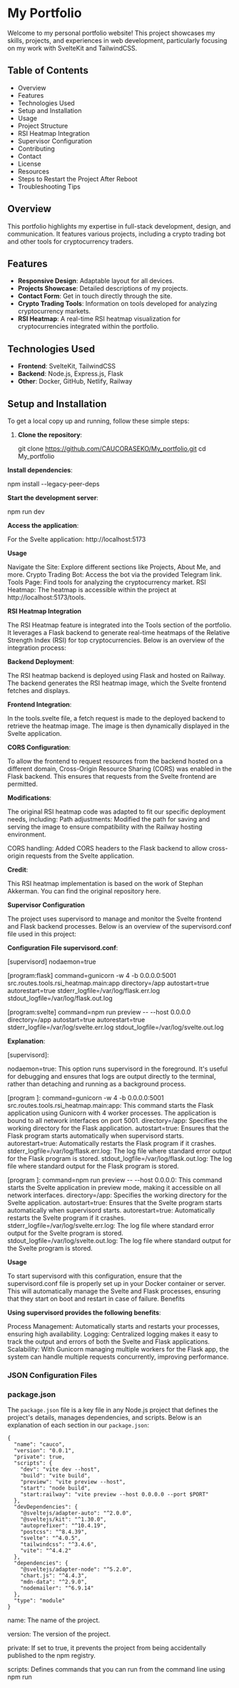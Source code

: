 # My Portfolio

Welcome to my personal portfolio website! This project showcases my skills, projects, and experiences in web development, particularly focusing on my work with SvelteKit and TailwindCSS.

## Table of Contents

- Overview
- Features
- Technologies Used
- Setup and Installation
- Usage
- Project Structure
- RSI Heatmap Integration
- Supervisor Configuration
- Contributing
- Contact
- License
- Resources
- Steps to Restart the Project After Reboot
- Troubleshooting Tips

## Overview

This portfolio highlights my expertise in full-stack development, design, and communication. It features various projects, including a crypto trading bot and other tools for cryptocurrency traders.

## Features

- **Responsive Design**: Adaptable layout for all devices.
- **Projects Showcase**: Detailed descriptions of my projects.
- **Contact Form**: Get in touch directly through the site.
- **Crypto Trading Tools**: Information on tools developed for analyzing cryptocurrency markets.
- **RSI Heatmap**: A real-time RSI heatmap visualization for cryptocurrencies integrated within the portfolio.

## Technologies Used

- **Frontend**: SvelteKit, TailwindCSS
- **Backend**: Node.js, Express.js, Flask
- **Other**: Docker, GitHub, Netlify, Railway

## Setup and Installation

To get a local copy up and running, follow these simple steps:

1. **Clone the repository**:
   

   git clone https://github.com/CAUCORASEKO/My_portfolio.git
   cd My_portfolio

    
**Install dependencies**:

npm install --legacy-peer-deps


**Start the development server**:

npm run dev

**Access the application**:

For the Svelte application: http://localhost:5173

**Usage**

Navigate the Site: Explore different sections like Projects, About Me, and more.
Crypto Trading Bot: Access the bot via the provided Telegram link.
Tools Page: Find tools for analyzing the cryptocurrency market.
RSI Heatmap: The heatmap is accessible within the project at http://localhost:5173/tools.

**RSI Heatmap Integration**

The RSI Heatmap feature is integrated into the Tools section of the portfolio. It leverages a Flask backend to generate real-time heatmaps of the Relative Strength Index (RSI) for top cryptocurrencies. Below is an overview of the integration process:

**Backend Deployment**:
        
The RSI heatmap backend is deployed using Flask and hosted on Railway. The backend generates the RSI heatmap image, which the Svelte frontend fetches and displays.

**Frontend Integration**:

In the tools.svelte file, a fetch request is made to the deployed backend to retrieve the heatmap image. The image is then dynamically displayed in the Svelte application.

**CORS Configuration**:

To allow the frontend to request resources from the backend hosted on a different domain, Cross-Origin Resource Sharing (CORS) was enabled in the Flask backend. This ensures that requests from the Svelte frontend are permitted.

**Modifications**:
        
The original RSI heatmap code was adapted to fit our specific deployment needs, including:
Path adjustments: Modified the path for saving and serving the image to ensure compatibility with the Railway hosting environment.

CORS handling: Added CORS headers to the Flask backend to allow cross-origin requests from the Svelte application.

**Credit**:
        
This RSI heatmap implementation is based on the work of Stephan Akkerman. You can find the original repository here.

**Supervisor Configuration**

The project uses supervisord to manage and monitor the Svelte frontend and Flask backend processes. Below is an overview of the supervisord.conf file used in this project:

**Configuration File supervisord.conf**:

[supervisord]
nodaemon=true

[program:flask]
command=gunicorn -w 4 -b 0.0.0.0:5001 src.routes.tools.rsi_heatmap.main:app
directory=/app
autostart=true
autorestart=true
stderr_logfile=/var/log/flask.err.log
stdout_logfile=/var/log/flask.out.log

[program:svelte]
command=npm run preview -- --host 0.0.0.0
directory=/app
autostart=true
autorestart=true
stderr_logfile=/var/log/svelte.err.log
stdout_logfile=/var/log/svelte.out.log

**Explanation**:

[supervisord]:

nodaemon=true: This option runs supervisord in the foreground. It's useful for debugging and ensures that logs are output directly to the terminal, rather than detaching and running as a background process.

  [program
  ]:
      command=gunicorn -w 4 -b 0.0.0.0:5001 src.routes.tools.rsi_heatmap.main:app: This command starts the Flask application using Gunicorn with 4 worker processes. The application is bound to all network interfaces on port 5001.
      directory=/app: Specifies the working directory for the Flask application.
      autostart=true: Ensures that the Flask program starts automatically when supervisord starts.
      autorestart=true: Automatically restarts the Flask program if it crashes.
      stderr_logfile=/var/log/flask.err.log: The log file where standard error output for the Flask program is stored.
      stdout_logfile=/var/log/flask.out.log: The log file where standard output for the Flask program is stored.

  [program
  ]:
      command=npm run preview -- --host 0.0.0.0: This command starts the Svelte application in preview mode, making it accessible on all network interfaces.
      directory=/app: Specifies the working directory for the Svelte application.
      autostart=true: Ensures that the Svelte program starts automatically when supervisord starts.
      autorestart=true: Automatically restarts the Svelte program if it crashes.
      stderr_logfile=/var/log/svelte.err.log: The log file where standard error output for the Svelte program is stored.
      stdout_logfile=/var/log/svelte.out.log: The log file where standard output for the Svelte program is stored.

**Usage**

To start supervisord with this configuration, ensure that the supervisord.conf file is properly set up in your Docker container or server. This will automatically manage the Svelte and Flask processes, ensuring that they start on boot and restart in case of failure.
Benefits

**Using supervisord provides the following benefits**:

  Process Management: Automatically starts and restarts your processes, ensuring high availability.
  Logging: Centralized logging makes it easy to track the output and errors of both the Svelte and Flask applications.
  Scalability: With Gunicorn managing multiple workers for the Flask app, the system can handle multiple requests concurrently, improving performance.

    
### JSON Configuration Files

### package.json

The `package.json` file is a key file in any Node.js project that defines the project's details, manages dependencies, and scripts. Below is an explanation of each section in our `package.json`:

```
{
  "name": "cauco",
  "version": "0.0.1",
  "private": true,
  "scripts": {
    "dev": "vite dev --host",
    "build": "vite build",
    "preview": "vite preview --host",
    "start": "node build",
    "start:railway": "vite preview --host 0.0.0.0 --port $PORT"
  },
  "devDependencies": {
    "@sveltejs/adapter-auto": "^2.0.0",
    "@sveltejs/kit": "^1.30.0",
    "autoprefixer": "^10.4.19",
    "postcss": "^8.4.39",
    "svelte": "^4.0.5",
    "tailwindcss": "^3.4.6",
    "vite": "^4.4.2"
  },
  "dependencies": {
    "@sveltejs/adapter-node": "^5.2.0",
    "chart.js": "^4.4.3",
    "mdn-data": "^2.9.0",
    "nodemailer": "^6.9.14"
  },
  "type": "module"
}
```
name: The name of the project.

version: The version of the project.

private: If set to true, it prevents the project from being accidentally published to the npm registry.

scripts: Defines commands that you can run from the command line using npm run <script>. 

In this project:

dev: Starts the Vite development server in host mode.
build: Compiles the project into a production-optimized format.
preview: Previews the production build.
start: Starts the application using Node.js.
start:railway: Configures and launches the application on Railway with the necessary options for deployment.

devDependencies: Dependencies required only for project development. It includes tools like Vite, Svelte, TailwindCSS, and PostCSS.

dependencies: Dependencies required for the project to run in production. It includes adapters for Svelte, libraries like Chart.js, and Nodemailer for sending emails.

type: Indicates that the project uses ECMAScript modules, instead of CommonJS modules.

**package-lock.json**

The package-lock.json file is automatically generated when you run npm install in a project. This file ensures that dependencies are installed in the same way across all machines by locking the exact versions of each package and its sub-dependencies.

**This file includes**:

version: The version of the package-lock.json schema.
requires: Indicates if the package requires other dependencies.
dependencies: A detailed list of each dependency, including its version, integrity, and the versions of its sub-dependencies.

The package-lock.json is crucial for maintaining a consistent development environment, ensuring that all developers and deployment environments use the same versions of the project’s dependencies.


**Project Structure**
     

```
Project Root
├── src/
│   ├── components/
│   │   ├── Footer.svelte
│   │   ├── Header.svelte
│   │   ├── Main.svelte
│   │   ├── Modal.svelte
│   │   ├── modalStore.js
│   │   └── Step.svelte
│   ├── lib/
│   │   └── index.js
│   ├── routes/
│   │   ├── api/
│   │   │   └── contact.js
│   │   └── tools/
│   │       ├── rsi_heatmap/
│   │       │   ├── __pycache__/
│   │       │   ├── data.py
│   │       │   └── main.py
│   │       ├── cryptohunter.svelte
│   │       ├── news.svelte
│   │       ├── rsiheatmap.svelte
│   │       ├── +layout.svelte
│   │       └── +page.svelte
│   ├── app.css
│   ├── app.html
│   └── global.css
├── static/
│   ├── assets/
│   ├── images/
│   └── favicon.png
├── .env
├── .gitattributes
├── .gitignore
├── .hintrc
├── .npmrc
├── Dockerfile
├── package-lock.json
├── package.json
├── postcss.config.cjs
├── Procfile
├── README.md
├── requirements.txt
├── supervisord.conf
├── svelte.config.js
├── tailwind.config.cjs
├── tailwind.config.js
└── vite.config.js
```


      

Contributing

Contributions are welcome! Please fork this repository and submit a pull request for any improvements or additions.
Contact

Claudio Valenzuela - latribubooking@gmail.com

Project Link: https://github.com/CAUCORASEKO/My_portfolio
License

**This project is licensed under the MIT License.**

**Resources**

Init SvelteKit w. TailwindCSS: TailwindCSS Guide
Google Fonts: Google Fonts
Font Awesome CDN: Font Awesome CDN
Font Awesome Icons: Font Awesome Icons
Particles js: Particles.js

Steps to Restart the Project After Reboot

**Open Terminal and navigate to your project directory**:


cd ~/Desktop/My_portfolio

**Start Docker**:

Make sure Docker Desktop is running. If it's not, start Docker Desktop from your applications.

**Build the Docker image (if needed)**:

docker build -t my_svelte_app .

**Run the Docker container**:



    docker run -p 8081:4173 -p 5002:5001 my_svelte_app

Ensure there are no port conflicts. If there are, stop the conflicting services or containers and try running the command again.

**Access the application**:
        
For the Svelte application: http://localhost:5173
For the API (heatmap): http://localhost:5002/heatmap

**Troubleshooting Tips**

Check Docker Status:
Make sure Docker is running. If you encounter issues, restart Docker Desktop.

**Check Logs**:

If the application is not running as expected, check the Docker container logs:


docker logs <container_id>

**Port Conflicts**:

Ensure no other services are running on ports 8081 or 5002. Use lsof -i :<port> to check and kill -9 <PID> to stop them if necessary.

---------------------------------
# SUOMEKSI 
---------------------------------

# Omat Projektini

Tervetuloa henkilökohtaiselle portfoliosivustolleni! Tämä projekti esittelee taitojani, projektejani ja kokemuksiani verkkokehityksessä, erityisesti keskittyen työhöni SvelteKitin ja TailwindCSS:n kanssa.

## Sisällysluettelo

- Yleiskatsaus
- Ominaisuudet
- Käytetyt Teknologiat
- Asennus ja Käyttöönotto
- Käyttöohjeet
- Projektin Rakenne
- RSI-lämpökartan Integrointi
- Supervisor Konfiguraatio
- Osallistuminen
- Yhteystiedot
- Lisenssi
- Resurssit
- Projektin Uudelleenkäynnistyksen Vaiheet
- Vianetsintävinkit

## Yleiskatsaus

Tämä portfolio korostaa asiantuntemustani full-stack-kehityksessä, suunnittelussa ja viestinnässä. Se sisältää erilaisia projekteja, mukaan lukien kryptovaluuttakaupparobotin ja muita työkaluja kryptovaluuttakauppiaille.

## Ominaisuudet

- **Responsiivinen Suunnittelu**: Soveltuva asettelu kaikille laitteille.
- **Projektiesittely**: Yksityiskohtaiset kuvaukset projekteistani.
- **Yhteydenottolomake**: Ota yhteyttä suoraan sivuston kautta.
- **Kryptovaluuttakauppatyökalut**: Tietoa kryptovaluuttamarkkinoiden analysointiin kehitettyistä työkaluista.
- **RSI-lämpökartta**: Reaaliaikainen RSI-lämpökartta kryptovaluutoille, integroitu osaksi portfoliota.

## Käytetyt Teknologiat

- **Frontend**: SvelteKit, TailwindCSS
- **Backend**: Node.js, Express.js, Flask
- **Muut**: Docker, GitHub, Netlify, Railway

## Asennus ja Käyttöönotto

Saadaksesi paikallisen kopion toimimaan, noudata näitä yksinkertaisia ​​vaiheita:

1. **Kloonaa repo**:

   ```bash
   git clone https://github.com/CAUCORASEKO/My_portfolio.git
   cd My_portfolio
   ```

2. **Asenna riippuvuudet**:

   ```bash
   npm install --legacy-peer-deps
   ```

3. **Käynnistä kehityspalvelin**:

   ```bash
   npm run dev
   ```

4. **Käytä sovellusta**:

   Svelte-sovellukselle: http://localhost:5173

## Käyttöohjeet

Selaa sivustoa: Tutustu eri osioihin, kuten Projektit, Tietoa minusta ja paljon muuta.  
Kryptovaluuttakaupparobotti: Käytä robottia annetun Telegram-linkin kautta.  
Työkalusivu: Löydä työkaluja kryptovaluuttamarkkinoiden analysointiin.  
RSI-lämpökartta: Lämpökartta on käytettävissä projektin sisällä osoitteessa http://localhost:5173/tools.

## RSI-lämpökartan Integrointi

RSI-lämpökarttaominaisuus on integroitu portfolion Työkalut-osioon. Se hyödyntää Flask-taustapalvelinta tuottamaan reaaliaikaisia ​​RSI-lämpökarttoja tärkeimmistä kryptovaluutoista. Alla on yhteenveto integrointiprosessista:

### Taustapalvelimen Käyttöönotto:

RSI-lämpökartta-taustapalvelin on otettu käyttöön käyttämällä Flaskia ja se on isännöity Railwaylla. Taustapalvelin luo RSI-lämpökarttakuvan, jonka Svelte-frontend hakee ja näyttää.

### Frontend Integraatio:

Tiedostossa tools.svelte tehdään haku pyyntö käyttöönotettuun taustapalvelimeen lämpökarttakuvan noutamiseksi. Kuva näytetään sitten dynaamisesti Svelte-sovelluksessa.

### CORS-konfiguraatio:

Jotta frontend voisi pyytää resursseja eri verkkotunnuksessa isännöidystä taustapalvelimesta, Flask-taustapalvelimessa otettiin käyttöön Cross-Origin Resource Sharing (CORS). Tämä varmistaa, että pyynnöt Svelte-frontendista ovat sallittuja.

### Muutokset:

Alkuperäinen RSI-lämpökoodia mukautettiin vastaamaan erityisiä käyttöönoton tarpeitamme, mukaan lukien:
- Polun säätäminen: Kuvan tallennus- ja tarjoilupolun muokkaaminen yhteensopivuuden varmistamiseksi Railway-hosting-ympäristön kanssa.
- CORS-käsittely: CORS-otsikoiden lisääminen Flask-taustapalvelimeen mahdollistamaan cross-origin-pyynnöt Svelte-sovelluksesta.

### Kiitokset:

Tämä RSI-lämpökarttatoimeenpano perustuu Stephan Akkermanin työhön. Alkuperäisen repoon voit tutustua täällä.

## Supervisor Konfiguraatio

Projekti käyttää supervisord-ohjelmaa hallitsemaan ja valvomaan Svelte-frontendin ja Flask-taustapalvelimen prosesseja. Alla on yleiskatsaus supervisord.conf-tiedostosta, jota käytetään tässä projektissa:

### Konfiguraatiotiedosto supervisord.conf:

```ini
[supervisord]
nodaemon=true

[program:flask]
command=gunicorn -w 4 -b 0.0.0.0:5001 src.routes.tools.rsi_heatmap.main:app
directory=/app
autostart=true
autorestart=true
stderr_logfile=/var/log/flask.err.log
stdout_logfile=/var/log/flask.out.log

[program:svelte]
command=npm run preview -- --host 0.0.0.0
directory=/app
autostart=true
autorestart=true
stderr_logfile=/var/log/svelte.err.log
stdout_logfile=/var/log/svelte.out.log
```

### Selitys:

- `[supervisord]`:

  - `nodaemon=true`: Tämä asetus suorittaa supervisordin etualalla. Se on hyödyllinen vianetsinnässä ja varmistaa, että lokit tulostetaan suoraan terminaaliin sen sijaan, että ne irtoaisivat ja toimisivat taustaprosessina.

- `[program:flask]`:
  - `command=gunicorn -w 4 -b 0.0.0.0:5001 src.routes.tools.rsi_heatmap.main:app`: Tämä komento käynnistää Flask-sovelluksen käyttämällä Gunicornia neljän työntekijäprosessin kanssa. Sovellus on sidottu kaikkiin verkkoliitäntöihin portissa 5001.
  - `directory=/app`: Määrittää Flask-sovelluksen työkirjaston.
  - `autostart=true`: Varmistaa, että Flask-ohjelma käynnistyy automaattisesti, kun supervisord käynnistyy.
  - `autorestart=true`: Käynnistää Flask-ohjelman automaattisesti uudelleen, jos se kaatuu.
  - `stderr_logfile=/var/log/flask.err.log`: Lokitiedosto, johon Flask-ohjelman virhelokit tallennetaan.
  - `stdout_logfile=/var/log/flask.out.log`: Lokitiedosto, johon Flask-ohjelman tulostuslokit tallennetaan.

- `[program:svelte]`:
  - `command=npm run preview -- --host 0.0.0.0`: Tämä komento käynnistää Svelte-sovelluksen esikatselutilassa, mikä tekee siitä käytettävissä kaikilla verkkoliitännöillä.
  - `directory=/app`: Määrittää Svelte-sovelluksen työkirjaston.
  - `autostart=true`: Varmistaa, että Svelte-ohjelma käynnistyy automaattisesti, kun supervisord käynnistyy.
  - `autorestart=true`: Käynnistää Svelte-ohjelman automaattisesti uudelleen, jos se kaatuu.
  - `stderr_logfile=/var/log/svelte.err.log`: Lokitiedosto, johon Svelte-ohjelman virhelokit tallennetaan.
  - `stdout_logfile=/var/log/svelte.out.log`: Lokitiedosto, johon Svelte-ohjelman tulostuslokit tallennetaan.

### Käyttö:

Käynnistä supervisord tällä kokoonpanolla varmistaaksesi, että supervisord.conf-tiedosto on oikein määritetty Docker-kontissasi tai palvelimellasi. Tämä hallitsee automaattisesti Svelte- ja Flask-prosessit, varmistaen, että ne käynnistyvät käynnistyksessä ja käynnistyvät automaattisesti uudelleen, jos ne kaatuvat.

```bash
supervisord -c /path/to/supervisord.conf
```

**Supervisorin käytön edut ovat seuraavat**:

- Prosessien hallinta: Käynnistää ja käynnistää prosessisi automaattisesti varmistaen korkean käytettävyyden.
- Kirjaaminen: Keskitetty kirjaaminen helpottaa sekä Svelte- että Flask-sovellusten tulostuksen ja virheiden seurantaa.
- Skaalautuvuus: Kun Gunicorn hallitsee useita työntekijöitä Flask-sovelluksessa, järjestelmä voi käsitellä useita pyyntöjä samanaikaisesti, mikä parantaa suorituskykyä.

## JSON-konfiguraatiotiedostot

### package.json

`package.json`-tiedosto on keskeinen tiedosto missä tahansa Node.js-projektissa, joka määrittelee projektin yksityiskohdat, hallitsee riippuvuuksia ja skriptejä. Alla on selitys jokaisesta osasta meidän `package.json`-tiedostossamme:

```json
{
  "name": "cauco",
  "version": "0.0.1",
  "private": true,
  "scripts": {
    "dev": "vite dev --host",
    "build": "vite build",
    "preview": "vite preview --host",
    "start": "node build",
    "start:railway": "vite preview --host 0.0.0.0 --port $PORT"
  },
  "devDependencies": {
    "@sveltejs/adapter-auto": "^2.0.0",
    "@sveltejs/kit": "^1.30.0",
    "autoprefixer": "^10.4.19",
    "postcss": "^8.4.39",
    "svelte": "^4.0.5",
    "tailwindcss": "^3.4.6",
    "vite": "^4.4.2"
  },
  "dependencies": {
    "@sveltejs/adapter-node": "^5.2.0",
    "chart.js": "^4.4.3",
    "mdn-data": "^2.9.0",
    "nodemailer": "^6.9.14"
  },
  "type": "module"
}
```

- `name`: Projektin nimi.

- `version`: Projektin versio.

- `private`: Jos asetettu true, estää projektin vahingossa julkaisemisen npm-rekisteriin.

- `scripts`: Määrittää komennot, joita voit suorittaa komentoriviltä käyttämällä `npm run <skripti>`.

  Tässä projektissa:
  - `dev`: Käynnistää Vite-kehityspalvelimen isäntätilassa.
  - `build`: Kääntää projektin tuotanto-optimoiduksi.
  - `preview`: Esikatselee tuotantoversiota.
  - `start`: Käynnistää sovelluksen käyttäen Node.js:ää.
  - `start:railway`: Määrittää ja käynnistää sovelluksen Railwayllä tarvittavilla käyttöönottovaihtoehdoilla.

- `devDependencies`: Kehitykseen tarvittavat riippuvuudet. Sisältää työkaluja kuten Vite, Svelte, TailwindCSS ja PostCSS.

- `dependencies`: Riippuvuudet, joita projekti tarvitsee tuotannossa. Sisältää adapterit Svelteen, kirjastot kuten Chart.js ja Nodemailer sähköpostien lähettämiseen.

- `type`: Ilmaisee, että projekti käyttää ECMAScript-moduuleja CommonJS-moduulien sijaan.

### package-lock.json

`package-lock.json`-tiedosto luodaan automaattisesti, kun suoritat `npm install` projektissa. Tämä tiedosto varmistaa, että riippuvuudet asennetaan samalla tavalla kaikissa koneissa lukitsemalla kunkin paketin ja sen aliriippuvuuksien tarkat versiot.

**Tämä tiedosto sisältää**:

- `version`: `package-lock.json`-skeeman versio.
- `requires`: Ilmoittaa, tarvitseeko paketti muita riippuvuuksia.
- `dependencies`: Yksityiskohtainen lista jokaisesta riippuvuudesta, mukaan lukien sen versio, eheys ja sen aliriippuvuuksien versiot.

`package-lock.json` on tärkeä yhdenmukaisen kehitysympäristön ylläpitämiseksi, mikä varmistaa, että kaikki kehittäjät ja käyttöönottoympäristöt käyttävät projektin riippuvuuksien samoja versioita.

## Projektin Rakenne

```
Projektin Juuri
├── src/
│   ├── components/
│   │   ├── Footer.svelte
│   │   ├── Header.svelte
│   │   ├── Main.svelte
│   │   ├── Modal.svelte
│   │   ├── modalStore.js
│   │   └── Step.svelte
│   ├── lib/
│   │   └── index.js
│   ├── routes/
│   │   ├── api/
│   │   │   └── contact.js
│   │   └── tools/
│   │       ├── rsi_heatmap/
│   │       │   ├── __pycache__/
│   │       │   ├── data.py
│   │       │   └── main.py
│   │       ├── cryptohunter.svelte
│   │       ├── news.svelte
│   │       ├── rsiheatmap.svelte
│   │       ├── +layout.svelte
│   │       └── +page.svelte
│   ├── app.css
│   ├── app.html
│   └── global.css
├── static/
│   ├── assets/
│   ├── images/
│   └── favicon.png
├── .env
├── .gitattributes
├── .gitignore
├── .hintrc
├── .npmrc
├── Dockerfile
├── package-lock.json
├── package.json
├── postcss.config.cjs
├── Procfile
├── README.md
├── requirements.txt
├── supervisord.conf
├── svelte.config.js
├── tailwind.config.cjs
├── tailwind.config.js
└── vite.config.js
```

## Osallistuminen

Osallistuminen on tervetullutta! Forkaa tämä repositorio ja lähetä pull request parannuksista tai lisäyksistä.

## Yhteystiedot

Claudio Valenzuela - latribubooking@gmail.com

Projektin linkki: https://github.com/CAUCORASEKO/My_portfolio

## Lisenssi

**Tämä projekti on lisensoitu MIT-lisenssillä.**

## Resurssit

- Init SvelteKit w. TailwindCSS: TailwindCSS Guide
- Google Fonts: Google Fonts
- Font Awesome CDN: Font Awesome CDN
- Font Awesome Icons: Font Awesome Icons
- Particles js: Particles.js

## Projektin Uudelleenkäynnistyksen Vaiheet

**Avaa Terminal ja siirry projektikansioosi**:

```bash
cd ~/Desktop/My_portfolio
```

**Käynnistä Docker**:

Varmista, että Docker Desktop on käynnissä. Jos se ei ole, käynnistä Docker Desktop sovelluksistasi.

**Rakenna Docker-kuva (jos tarpeen)**:

```bash
docker build -t my_svelte_app .
```

**Käynnistä Docker-kontti**:

```bash
docker run -p 8081:4173 -p 5002:5001 my_svelte_app
```

Varmista, että ei ole porttien ristiriitoja. Jos niitä on, lopeta ristiriitaiset palvelut tai kontin ja yritä suorittaa komento uudelleen.

**Käytä sovellusta**:

- Svelte-sovellukselle: http://localhost:5173
- API:lle (lämpökartta): http://localhost:5002/heatmap

## Vianetsintävinkit

**Tarkista Dockerin tila**:  
Varmista, että Docker on käynnissä. Jos kohtaat ongelmia, käynnistä Docker Desktop uudelleen.

**Tarkista lokit**:

Jos sovellus ei toimi odotetusti, tarkista Docker-kontin lokit:

```bash
docker logs <container_id>
```

**Porttien ristiriidat**:

Varmista, että muilla palveluilla ei ole käytössä portteja 8081 tai 5002. Käytä `lsof -i :<port>` tarkistaaksesi ja `kill -9 <PID>` lopettaaksesi ne tarvittaessa.

---
